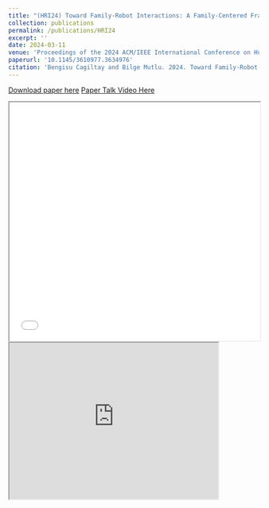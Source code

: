 ```yaml
---
title: "(HRI24) Toward Family-Robot Interactions: A Family-Centered Framework in HRI"
collection: publications
permalink: /publications/HRI24
excerpt: ''
date: 2024-03-11
venue: 'Proceedings of the 2024 ACM/IEEE International Conference on Human-Robot Interaction (HRI 24)'
paperurl: '10.1145/3610977.3634976'
citation: 'Bengisu Cagiltay and Bilge Mutlu. 2024. Toward Family-Robot Interactions: A Family-Centered Framework in HRI. In Proceedings of the 2024 ACM/IEEE International Conference on Human-Robot Interaction (HRI 24), March 11 – 14, 2024, Boulder, CO, USA.'
---
```


[Download paper here](https://bengisucagiltay.github.io/files/HRI24_theory_Cagiltay.pdf)
[Paper Talk Video Here](https://www.youtube.com/watch?v=W4qABVPg_vM)

<iframe src="/files/HRI24_theory_Cagiltay.pdf" width="100%" height="480" allow="autoplay"></iframe>

<iframe width="420" height="315" src="https://www.youtube.com/embed/W4qABVPg_vM"></iframe>


